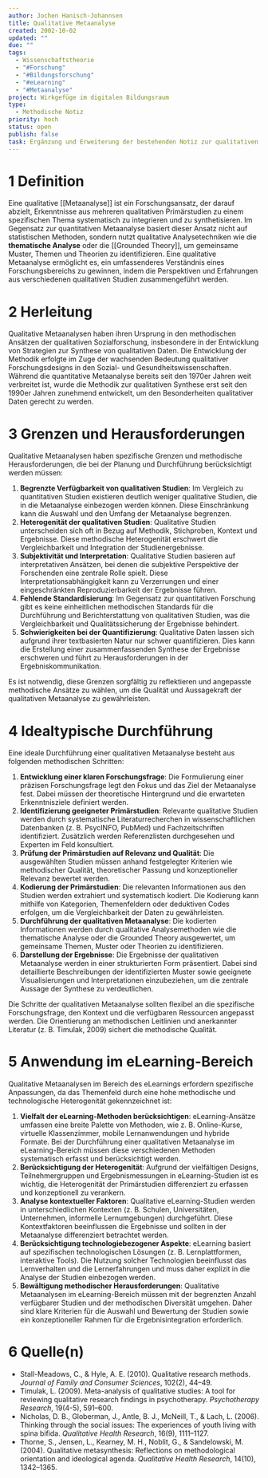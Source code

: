 ```yaml
---
author: Jochen Hanisch-Johannsen
title: Qualitative Metaanalyse
created: 2002-10-02
updated: ""
due: ""
tags:
  - Wissenschaftstheorie
  - "#Forschung"
  - "#Bildungsforschung"
  - "#eLearning"
  - "#Metaanalyse"
project: Wirkgefüge im digitalen Bildungsraum
type:
  - Methodische Notiz
priority: hoch
status: open
publish: false
task: Ergänzung und Erweiterung der bestehenden Notiz zur qualitativen Metaanalyse unter Einbeziehung spezifischer methodischer Herausforderungen und empirischer Studien.
---
```

# 1 Definition
Eine qualitative [[Metaanalyse]] ist ein Forschungsansatz, der darauf abzielt, Erkenntnisse aus mehreren qualitativen Primärstudien zu einem spezifischen Thema systematisch zu integrieren und zu synthetisieren. Im Gegensatz zur quantitativen Metaanalyse basiert dieser Ansatz nicht auf statistischen Methoden, sondern nutzt qualitative Analysetechniken wie die **thematische Analyse** oder die [[Grounded Theory]], um gemeinsame Muster, Themen und Theorien zu identifizieren. Eine qualitative Metaanalyse ermöglicht es, ein umfassenderes Verständnis eines Forschungsbereichs zu gewinnen, indem die Perspektiven und Erfahrungen aus verschiedenen qualitativen Studien zusammengeführt werden.

# 2 Herleitung
Qualitative Metaanalysen haben ihren Ursprung in den methodischen Ansätzen der qualitativen Sozialforschung, insbesondere in der Entwicklung von Strategien zur Synthese von qualitativen Daten. Die Entwicklung der Methodik erfolgte im Zuge der wachsenden Bedeutung qualitativer Forschungsdesigns in den Sozial- und Gesundheitswissenschaften. Während die quantitative Metaanalyse bereits seit den 1970er Jahren weit verbreitet ist, wurde die Methodik zur qualitativen Synthese erst seit den 1990er Jahren zunehmend entwickelt, um den Besonderheiten qualitativer Daten gerecht zu werden.

# 3 Grenzen und Herausforderungen

Qualitative Metaanalysen haben spezifische Grenzen und methodische Herausforderungen, die bei der Planung und Durchführung berücksichtigt werden müssen:

1. **Begrenzte Verfügbarkeit von qualitativen Studien**: Im Vergleich zu quantitativen Studien existieren deutlich weniger qualitative Studien, die in die Metaanalyse einbezogen werden können. Diese Einschränkung kann die Auswahl und den Umfang der Metaanalyse begrenzen.
2. **Heterogenität der qualitativen Studien**: Qualitative Studien unterscheiden sich oft in Bezug auf Methodik, Stichproben, Kontext und Ergebnisse. Diese methodische Heterogenität erschwert die Vergleichbarkeit und Integration der Studienergebnisse.
3. **Subjektivität und Interpretation**: Qualitative Studien basieren auf interpretativen Ansätzen, bei denen die subjektive Perspektive der Forschenden eine zentrale Rolle spielt. Diese Interpretationsabhängigkeit kann zu Verzerrungen und einer eingeschränkten Reproduzierbarkeit der Ergebnisse führen.
4. **Fehlende Standardisierung**: Im Gegensatz zur quantitativen Forschung gibt es keine einheitlichen methodischen Standards für die Durchführung und Berichterstattung von qualitativen Studien, was die Vergleichbarkeit und Qualitätssicherung der Ergebnisse behindert.
5. **Schwierigkeiten bei der Quantifizierung**: Qualitative Daten lassen sich aufgrund ihrer textbasierten Natur nur schwer quantifizieren. Dies kann die Erstellung einer zusammenfassenden Synthese der Ergebnisse erschweren und führt zu Herausforderungen in der Ergebniskommunikation.

Es ist notwendig, diese Grenzen sorgfältig zu reflektieren und angepasste methodische Ansätze zu wählen, um die Qualität und Aussagekraft der qualitativen Metaanalyse zu gewährleisten.

# 4 Idealtypische Durchführung
Eine ideale Durchführung einer qualitativen Metaanalyse besteht aus folgenden methodischen Schritten:

1. **Entwicklung einer klaren Forschungsfrage**: Die Formulierung einer präzisen Forschungsfrage legt den Fokus und das Ziel der Metaanalyse fest. Dabei müssen der theoretische Hintergrund und die erwarteten Erkenntnisziele definiert werden.
2. **Identifizierung geeigneter Primärstudien**: Relevante qualitative Studien werden durch systematische Literaturrecherchen in wissenschaftlichen Datenbanken (z. B. PsycINFO, PubMed) und Fachzeitschriften identifiziert. Zusätzlich werden Referenzlisten durchgesehen und Experten im Feld konsultiert.
3. **Prüfung der Primärstudien auf Relevanz und Qualität**: Die ausgewählten Studien müssen anhand festgelegter Kriterien wie methodischer Qualität, theoretischer Passung und konzeptioneller Relevanz bewertet werden.
4. **Kodierung der Primärstudien**: Die relevanten Informationen aus den Studien werden extrahiert und systematisch kodiert. Die Kodierung kann mithilfe von Kategorien, Themenfeldern oder deduktiven Codes erfolgen, um die Vergleichbarkeit der Daten zu gewährleisten.
5. **Durchführung der qualitativen Metaanalyse**: Die kodierten Informationen werden durch qualitative Analysemethoden wie die thematische Analyse oder die Grounded Theory ausgewertet, um gemeinsame Themen, Muster oder Theorien zu identifizieren.
6. **Darstellung der Ergebnisse**: Die Ergebnisse der qualitativen Metaanalyse werden in einer strukturierten Form präsentiert. Dabei sind detaillierte Beschreibungen der identifizierten Muster sowie geeignete Visualisierungen und Interpretationen einzubeziehen, um die zentrale Aussage der Synthese zu verdeutlichen.

Die Schritte der qualitativen Metaanalyse sollten flexibel an die spezifische Forschungsfrage, den Kontext und die verfügbaren Ressourcen angepasst werden. Die Orientierung an methodischen Leitlinien und anerkannter Literatur (z. B. Timulak, 2009) sichert die methodische Qualität.

# 5 Anwendung im eLearning-Bereich
Qualitative Metaanalysen im Bereich des eLearnings erfordern spezifische Anpassungen, da das Themenfeld durch eine hohe methodische und technologische Heterogenität gekennzeichnet ist:

1. **Vielfalt der eLearning-Methoden berücksichtigen**: eLearning-Ansätze umfassen eine breite Palette von Methoden, wie z. B. Online-Kurse, virtuelle Klassenzimmer, mobile Lernanwendungen und hybride Formate. Bei der Durchführung einer qualitativen Metaanalyse im eLearning-Bereich müssen diese verschiedenen Methoden systematisch erfasst und berücksichtigt werden.
2. **Berücksichtigung der Heterogenität**: Aufgrund der vielfältigen Designs, Teilnehmergruppen und Ergebnismessungen in eLearning-Studien ist es wichtig, die Heterogenität der Primärstudien differenziert zu erfassen und konzeptionell zu verankern.
3. **Analyse kontextueller Faktoren**: Qualitative eLearning-Studien werden in unterschiedlichen Kontexten (z. B. Schulen, Universitäten, Unternehmen, informelle Lernumgebungen) durchgeführt. Diese Kontextfaktoren beeinflussen die Ergebnisse und sollten in der Metaanalyse differenziert betrachtet werden.
4. **Berücksichtigung technologiebezogener Aspekte**: eLearning basiert auf spezifischen technologischen Lösungen (z. B. Lernplattformen, interaktive Tools). Die Nutzung solcher Technologien beeinflusst das Lernverhalten und die Lernerfahrungen und muss daher explizit in die Analyse der Studien einbezogen werden.
5. **Bewältigung methodischer Herausforderungen**: Qualitative Metaanalysen im eLearning-Bereich müssen mit der begrenzten Anzahl verfügbarer Studien und der methodischen Diversität umgehen. Daher sind klare Kriterien für die Auswahl und Bewertung der Studien sowie ein konzeptioneller Rahmen für die Ergebnisintegration erforderlich.

# 6 Quelle(n)
- Stall-Meadows, C., & Hyle, A. E. (2010). Qualitative research methods. *Journal of Family and Consumer Sciences*, 102(2), 44–49.
- Timulak, L. (2009). Meta-analysis of qualitative studies: A tool for reviewing qualitative research findings in psychotherapy. *Psychotherapy Research*, 19(4-5), 591–600.
- Nicholas, D. B., Globerman, J., Antle, B. J., McNeill, T., & Lach, L. (2006). Thinking through the social issues: The experiences of youth living with spina bifida. *Qualitative Health Research*, 16(9), 1111–1127.
- Thorne, S., Jensen, L., Kearney, M. H., Noblit, G., & Sandelowski, M. (2004). Qualitative metasynthesis: Reflections on methodological orientation and ideological agenda. *Qualitative Health Research*, 14(10), 1342–1365.
